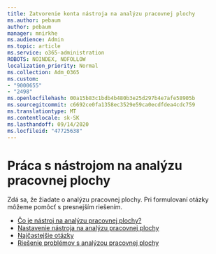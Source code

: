 ```yaml
---
title: Zatvorenie konta nástroja na analýzu pracovnej plochy
ms.author: pebaum
author: pebaum
manager: mnirkhe
ms.audience: Admin
ms.topic: article
ms.service: o365-administration
ROBOTS: NOINDEX, NOFOLLOW
localization_priority: Normal
ms.collection: Adm_O365
ms.custom:
- "9000655"
- "2498"
ms.openlocfilehash: 00a15b83c1bdb4b480b3e25d297b4e7afe58905b
ms.sourcegitcommit: c6692ce0fa1358ec3529e59ca0ecdfdea4cdc759
ms.translationtype: MT
ms.contentlocale: sk-SK
ms.lasthandoff: 09/14/2020
ms.locfileid: "47725638"
---
```

# <a name="working-with-desktop-analytics"></a>Práca s nástrojom na analýzu pracovnej plochy

Zdá sa, že žiadate o analýzu pracovnej plochy. Pri formulovaní otázky môžeme pomôcť s presnejším riešením.

- [Čo je nástroj na analýzu pracovnej plochy?](https://docs.microsoft.com/configmgr/desktop-analytics/overview)
- [Nastavenie nástroja na analýzu pracovnej plochy](https://docs.microsoft.com/configmgr/desktop-analytics/set-up)
- [Najčastejšie otázky](https://docs.microsoft.com/configmgr/desktop-analytics/faq)
- [Riešenie problémov s analýzou pracovnej plochy](https://docs.microsoft.com/configmgr/desktop-analytics/troubleshooting)